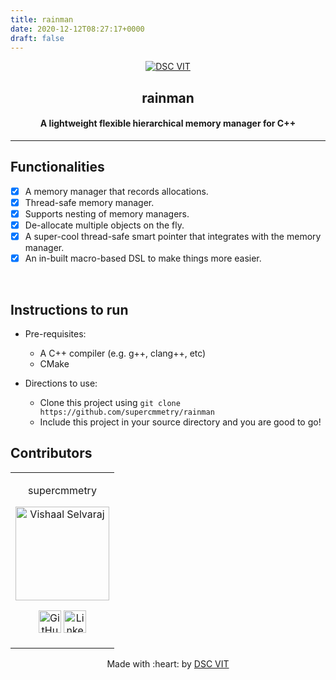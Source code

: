 ```yaml
---
title: rainman
date: 2020-12-12T08:27:17+0000
draft: false
---
```

<p align="center">
<a href="https://dscvit.com">
	<img src="https://user-images.githubusercontent.com/30529572/92081025-fabe6f00-edb1-11ea-9169-4a8a61a5dd45.png" alt="DSC VIT"/>
</a>
	<h2 align="center"> rainman </h2>
	<h4 align="center"> A lightweight flexible hierarchical memory manager for C++ </h4>
</p>

---


## Functionalities
- [X] A memory manager that records allocations.
- [X] Thread-safe memory manager.
- [X] Supports nesting of memory managers.
- [X] De-allocate multiple objects on the fly.
- [X] A super-cool thread-safe smart pointer that integrates with the memory manager.
- [X] An in-built macro-based DSL to make things more easier.

<br>


## Instructions to run

* Pre-requisites:
	- A C++ compiler (e.g. g++, clang++, etc)
	- CMake


* Directions to use:
	- Clone this project using `git clone https://github.com/supercmmetry/rainman`
	- Include this project in your source directory and you are good to go!

## Contributors

<table>
<tr align="center">


<td>

supercmmetry

<p align="center">
<img src = "https://dscvit.com/images/dsc-logo-square.svg" width="150" height="150" alt="Vishaal Selvaraj">
</p>
<p align="center">
<a href = "https://github.com/supercmmetry"><img src = "http://www.iconninja.com/files/241/825/211/round-collaboration-social-github-code-circle-network-icon.svg" width="36" height = "36" alt="GitHub"/></a>
<a href = "https://www.linkedin.com/in/vishaal-selvaraj-081639172">
<img src = "http://www.iconninja.com/files/863/607/751/network-linkedin-social-connection-circular-circle-media-icon.svg" width="36" height="36" alt="LinkedIn"/>
</a>
</p>
</td>
</table>

<p align="center">
	Made with :heart: by <a href="https://dscvit.com">DSC VIT</a>
</p>

